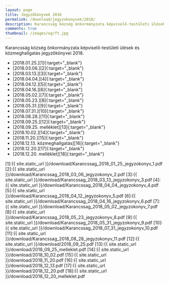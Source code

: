 ```yaml
---
layout: page
title: Jegyzőkönyvek 2018
permalink: /download/jegyzokonyvek/2018/
description: Karancsság község önkormányzata képviselő-testületi ülések és közmeghallgatás jegyzőkönyvei 2018.
comments: true
thumbnail: /images/og/ft.jpg
---
```


Karancsság község önkormányzata képviselő-testületi ülések és közmeghallgatás jegyzőkönyvei 2018.

+ [2018.01.25.][1]{:target="_blank"}
+ [2018.03.06.][2]{:target="_blank"}
+ [2018.03.13.][3]{:target="_blank"}
+ [2018.04.04.][4]{:target="_blank"}
+ [2018.04.12.][5]{:target="_blank"}
+ [2018.04.16.][6]{:target="_blank"}
+ [2018.05.02.][7]{:target="_blank"}
+ [2018.05.23.][8]{:target="_blank"}
+ [2018.05.31.][9]{:target="_blank"}
+ [2018.07.31.][10]{:target="_blank"}
+ [2018.08.28.][11]{:target="_blank"}
+ [2018.09.25.][12]{:target="_blank"}
+ [2018.09.25. melléklet][13]{:target="_blank"}
+ [2018.10.02.][14]{:target="_blank"}
+ [2018.11.20.][15]{:target="_blank"}
+ [2018.12.13. közmeghallgatás][16]{:target="_blank"}
+ [2018.12.20.][17]{:target="_blank"}
+ [2018.12.20. melléklet][18]{:target="_blank"}

[1]:{{ site.static_url }}/download/Karancssag_2018_01_25_jegyzokonyv_1.pdf
[2]:{{ site.static_url }}/download/Karancssag_2018_03_06_jegyzokonyv_2.pdf
[3]:{{ site.static_url }}/download/Karancssag_2018_03_13_jegyzokonyv_3.pdf
[4]:{{ site.static_url }}/download/Karancssag_2018_04_04_jegyzokonyv_4.pdf
[5]:{{ site.static_url }}/download/Karancssag_2018_04_12_jegyzokonyv_5.pdf
[6]:{{ site.static_url }}/download/Karancssag_2018_04_16_jegyzokonyv_6.pdf
[7]:{{ site.static_url }}/download/Karancssag_2018_05_02_jegyzokonyv_7.pdf
[8]:{{ site.static_url }}/download/Karancssag_2018_05_23_jegyzokonyv_8.pdf
[9]:{{ site.static_url }}/download/Karancssag_2018_05_31_jegyzokonyv_9.pdf
[10]:{{ site.static_url }}/download/Karancssag_2018_07_31_jegyzokonyv_10.pdf
[11]:{{ site.static_url }}/download/Karancssag_2018_08_28_jegyzokonyv_11.pdf
[12]:{{ site.static_url }}/download/2018_09_25.pdf
[13]:{{ site.static_url }}/download/2018_09_25_melleklet.pdf
[14]:{{ site.static_url }}/download/2018_10_02.pdf
[15]:{{ site.static_url }}/download/2018_11_20.pdf
[16]:{{ site.static_url }}/download/2018_12_13.pdf
[17]:{{ site.static_url }}/download/2018_12_20.pdf
[18]:{{ site.static_url }}/download/2018_12_20_melleklet.pdf

